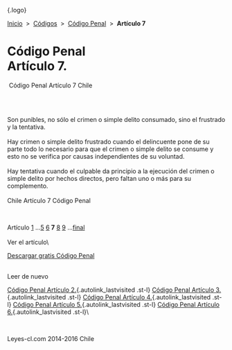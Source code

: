 <div class="wrapper">

[](/index.htm){.logo}
<div class="breadcrumbs">

[Inicio](/index.htm)  &gt;  [Códigos](/codigos.htm)  &gt;  [Código
Penal](/codigo_penal.htm "Código Penal")  &gt;  **Artículo 7**

</div>

<div class="middle">

<div class="container">

Código Penal\
Artículo 7.
=============

<div id="goser">

</div>

﻿
Código Penal Artículo 7 Chile

\
﻿
<div id="squareAds">

</div>

<div id="statya">

Son punibles, no sólo el crimen o simple delito consumado, sino el
frustrado y la tentativa.\
\
Hay crimen o simple delito frustrado cuando el delincuente pone de su
parte todo lo necesario para que el crimen o simple delito se consume y
esto no se verifica por causas independientes de su voluntad.\
\
Hay tentativa cuando el culpable da principio a la ejecución del crimen
o simple delito por hechos directos, pero faltan uno o más para su
complemento.\
\
Chile Artículo 7 Código Penal

</div>

﻿
<div id="ads1">

</div>

<div class="breadstat">

Artículo
[1](/codigo_penal/1.htm) ...[5](/codigo_penal/5.htm) [6](/codigo_penal/6.htm) **7** [8](/codigo_penal/8.htm) [9](/codigo_penal/9.htm) ...[final](/codigo_penal/final.htm) \
\
Ver el artículo\

</div>

[Descargar gratis Código
Penal](/codigo_penal/download.htm "Descargar gratis Código Penal") ﻿
<div style="clear: left">

</div>

\
Leer de nuevo

[Código Penal Artículo 2.](/codigo_penal/2.htm){.autolink_lastvisited
.st-l} [Código Penal Artículo
3.](/codigo_penal/3.htm){.autolink_lastvisited .st-l} [Código Penal
Artículo 4.](/codigo_penal/4.htm){.autolink_lastvisited .st-l} [Código
Penal Artículo 5.](/codigo_penal/5.htm){.autolink_lastvisited .st-l}
[Código Penal Artículo 6.](/codigo_penal/6.htm){.autolink_lastvisited
.st-l}\

</div>

﻿
<div id="LeftAds">

</div>

</div>

Leyes-cl.com 2014-2016 Chile

</div>
